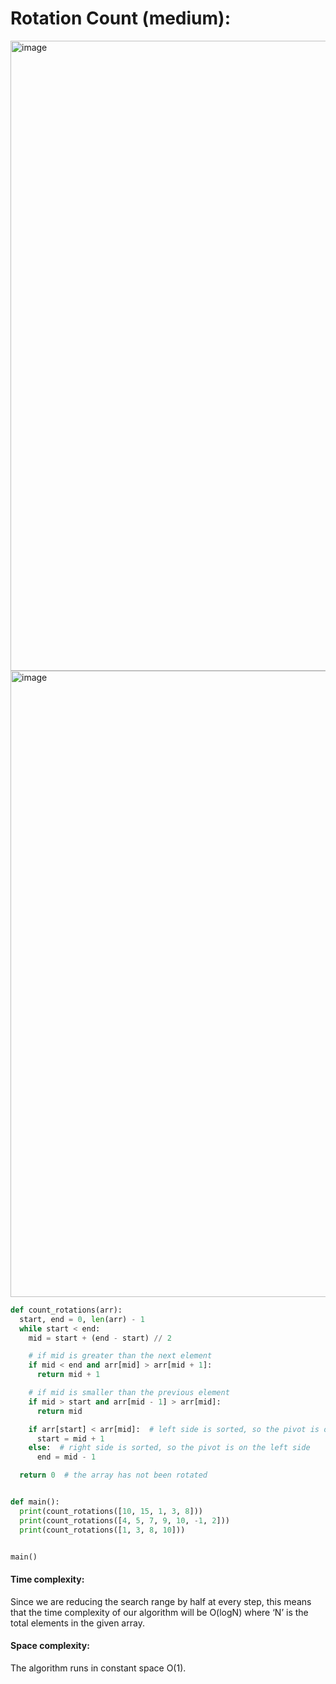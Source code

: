 # Rotation Count (medium):

<img width="1008" alt="image" src="https://user-images.githubusercontent.com/35987583/161219652-3ae8c455-1c2f-4f2e-83a2-5bccebec2a7b.png">

<img width="1002" alt="image" src="https://user-images.githubusercontent.com/35987583/161219696-398d7220-cb38-43fd-91df-1f71d9574df6.png">


```python
def count_rotations(arr):
  start, end = 0, len(arr) - 1
  while start < end:
    mid = start + (end - start) // 2

    # if mid is greater than the next element
    if mid < end and arr[mid] > arr[mid + 1]:
      return mid + 1

    # if mid is smaller than the previous element
    if mid > start and arr[mid - 1] > arr[mid]:
      return mid

    if arr[start] < arr[mid]:  # left side is sorted, so the pivot is on right side
      start = mid + 1
    else:  # right side is sorted, so the pivot is on the left side
      end = mid - 1

  return 0  # the array has not been rotated


def main():
  print(count_rotations([10, 15, 1, 3, 8]))
  print(count_rotations([4, 5, 7, 9, 10, -1, 2]))
  print(count_rotations([1, 3, 8, 10]))


main()
```

#### Time complexity:
Since we are reducing the search range by half at every step, this means that the time complexity of our algorithm will be O(logN) where ‘N’ is the total elements in the given array.

#### Space complexity:
The algorithm runs in constant space O(1).


